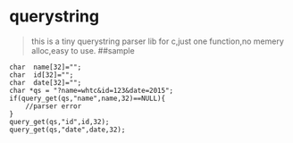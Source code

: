 # querystring
> this is a tiny querystring parser lib for c,just one function,no memery alloc,easy to use.
##sample
```
char  name[32]="";
char  id[32]="";
char  date[32]="";
char *qs = "?name=whtc&id=123&date=2015";
if(query_get(qs,"name",name,32)==NULL){
	//parser error
}
query_get(qs,"id",id,32);
query_get(qs,"date",date,32);
```
